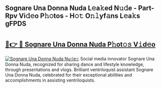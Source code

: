 ## Sognare Una Donna Nuda L𝚎a𝚔ed N𝚞𝚍e - Part-Rpv Vi𝚍𝚎o P𝚑𝚘tos - H𝚘𝚝 O𝚗𝚕yf𝚊ns L𝚎a𝚔s gFPDS

# <h2><a href="http://kf6rmbz.oniu.top/?m=Sognare+Una+Donna+Nuda">🔗👉 🔴 Sognare Una Donna Nuda P𝚑ot𝚘𝚜 V𝚒d𝚎o</a></h2>

[![Sognare Una Donna Nuda Nu𝚍e𝚜](https://i.imgur.com/0qMVB7G.gif)](http://kf6rmbz.oniu.top/?m=Sognare+Una+Donna+Nuda)
Social media innovator Sognare Una Donna Nuda, recognized for sharing dance and lifestyle knowledge, through presentations and vlogs. Brilliant ventriloquist assistant Sognare Una Donna Nuda, celebrated for their exceptional abilities and accomplishments in assisting ventriloquists.  
